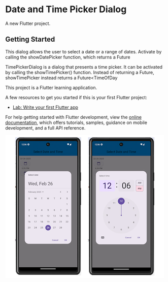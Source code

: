 # Date and Time Picker Dialog

A new Flutter project.

## Getting Started
This dialog allows the user to select a date or a range of dates. Activate by calling the showDatePicker function, which returns a Future<DateTime>

TimePickerDialog is a dialog that presents a time picker. It can be activated by calling the showTimePicker() function. Instead of returning a Future<DateTime>, showTimePicker instead returns a Future<TimeOfDay

This project is a Flutter learning application.

A few resources to get you started if this is your first Flutter project:

- [Lab: Write your first Flutter app](https://docs.flutter.dev/get-started/codelab)

For help getting started with Flutter development, view the
[online documentation](https://docs.flutter.dev/), which offers tutorials,
samples, guidance on mobile development, and a full API reference.

![image alt](https://github.com/iamedwino/date_and_time_practice/blob/master/date%20and%20time%20picker.jpg?raw=true)
